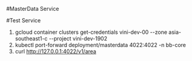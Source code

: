#MasterData Service

#Test Service
1. gcloud container clusters get-credentials vini-dev-00 --zone asia-southeast1-c --project vini-dev-1902
2. kubectl port-forward deployment/masterdata 4022:4022 -n bb-core
3. curl http://127.0.0.1:4022/v1/area